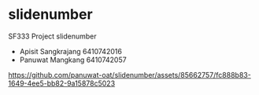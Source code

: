 # slidenumber
SF333 Project slidenumber

- Apisit Sangkrajang 6410742016
- Panuwat Mangkang 6410742057

https://github.com/panuwat-oat/slidenumber/assets/85662757/fc888b83-1649-4ee5-bb82-9a15878c5023

